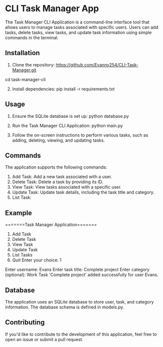 # CLI Task Manager App
The Task Manager CLI Application is a command-line interface tool that allows users to manage tasks associated with specific users. Users can add tasks, delete tasks, view tasks, and update task information using simple commands in the terminal.

## Installation
1. Clone the repository:
https://github.com/Evanny254/CLI-Task-Manager.git

cd task-manager-cli

2. Install dependencies:
pip install -r requirements.txt

## Usage
1. Ensure the SQLite database is set up:
python database.py
2. Run the Task Manager CLI Application:
python main.py

3. Follow the on-screen instructions to perform various tasks, such as adding, deleting, viewing, and updating tasks.

## Commands
The application supports the following commands:
1. Add Task: Add a new task associated with a user.
2. Delete Task: Delete a task by providing its ID.
3. View Task: View tasks associated with a specific user.
4. Update Task: Update task details, including the task title and category.
5. List Task:

## Example
=======Task Manager Application=======
1. Add Task
2. Delete Task
3. View Task
4. Update Task
5. List Tasks
6. Quit
Enter your choice: 1

Enter username: Evans
Enter task title: Complete project
Enter category (optional): Work
Task 'Complete project' added successfully for user Evans.

## Database
The application uses an SQLite database to store user, task, and category information. The database schema is defined in models.py.

## Contributing
If you'd like to contribute to the development of this application, feel free to open an issue or submit a pull request.